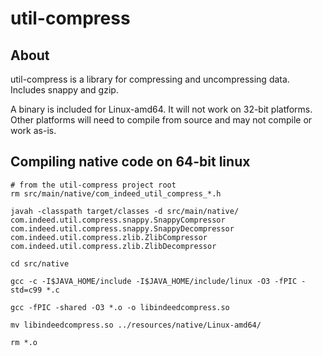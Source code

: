 # util-compress

## About
util-compress is a library for compressing and uncompressing data. Includes snappy and gzip.

A binary is included for Linux-amd64. It will not work on 32-bit platforms. Other platforms will need to compile from source and may not compile or work as-is.

## Compiling native code on 64-bit linux

```
# from the util-compress project root
rm src/main/native/com_indeed_util_compress_*.h

javah -classpath target/classes -d src/main/native/ com.indeed.util.compress.snappy.SnappyCompressor com.indeed.util.compress.snappy.SnappyDecompressor com.indeed.util.compress.zlib.ZlibCompressor com.indeed.util.compress.zlib.ZlibDecompressor

cd src/native

gcc -c -I$JAVA_HOME/include -I$JAVA_HOME/include/linux -O3 -fPIC -std=c99 *.c

gcc -fPIC -shared -O3 *.o -o libindeedcompress.so

mv libindeedcompress.so ../resources/native/Linux-amd64/

rm *.o
```